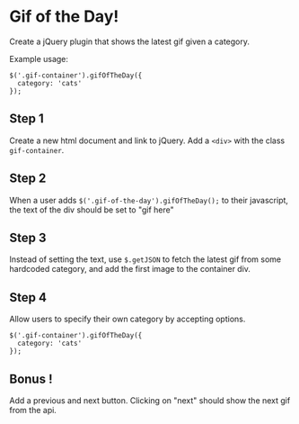 # Gif of the Day!

Create a jQuery plugin that shows the latest gif given a category.

Example usage:

    $('.gif-container').gifOfTheDay({
      category: 'cats'
    });

## Step 1

Create a new html document and link to jQuery. Add a `<div>` with the class `gif-container`.

## Step 2

When a user adds `$('.gif-of-the-day').gifOfTheDay();` to their javascript,
the text of the div should be set to "gif here"

## Step 3

Instead of setting the text, use `$.getJSON` to fetch the latest gif from some
hardcoded category, and add the first image to the container div.

## Step 4

Allow users to specify their own category by accepting options.

    $('.gif-container').gifOfTheDay({
      category: 'cats'
    });

## Bonus !

Add a previous and next button. Clicking on "next" should show the next gif from the api.